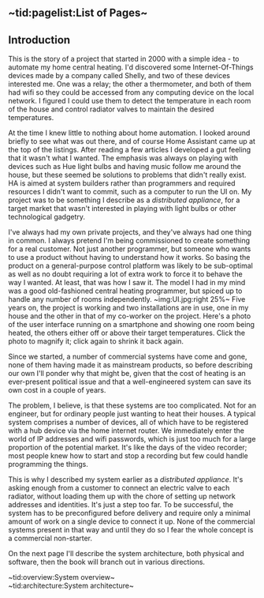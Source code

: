 ## ~tid:pagelist:List of Pages~ ##

## Introduction ##

This is the story of a project that started in 2000 with a simple idea - to automate my home central heating. I'd discovered some Internet-Of-Things devices made by a company called Shelly, and two of these devices interested me. One was a relay; the other a thermometer, and both of them had wifi so they could be accessed from any computing device on the local network. I figured I could use them to detect the temperature in each room of the house and control radiator valves to maintain the desired temperatures.

At the time I knew little to nothing about home automation. I looked around briefly to see what was out there, and of course Home Assistant came up at the top of the listings. After reading a few articles I developed a gut feeling that it wasn't what I wanted. The emphasis was always on playing with devices such as Hue light bulbs and having music follow me around the house, but these seemed be solutions to problems that didn't really exist. HA is aimed at system builders rather than programmers and required resources I didn't want to commit, such as a computer to run the UI on. My project was to be something I describe as a _distributed appliance_, for a target market that wasn't interested in playing with light bulbs or other technological gadgetry.

I've always had my own private projects, and they've always had one thing in common. I always pretend I'm being commissioned to create something for a real customer. Not just another programmer, but someone who wants to use a product without having to understand how it works. So basing the product on a general-purpose control platform was likely to be sub-optimal as well as no doubt requiring a lot of extra work to force it to behave the way I wanted. At least, that was how I saw it. The model I had in my mind was a good old-fashioned central heating programmer, but spiced up to handle any number of rooms independently.
~img:UI.jpg:right 25%~
Five years on, the project is working and two installations are in use, one in my house and the other in that of my co-worker on the project. Here's a photo of the user interface running on a smartphone and showing one room being heated, the others either off or above their target temperatures. Click the photo to magnify it; click again to shrink it back again.

Since we started, a number of commercial systems have come and gone, none of them having made it as mainstream products, so before describing our own I'll ponder why that might be, given that the cost of heating is an ever-present political issue and that a well-engineered system can save its own cost in a couple of years.

The problem, I believe, is that these systems are too complicated. Not for an engineer, but for ordinary people just wanting to heat their houses. A typical system comprises a number of devices, all of which have to be registered with a hub device via the home internet router. We immediately enter the world of IP addresses and wifi passwords, which is just too much for a large proportion of the potential market. It's like the days of the video recorder; most people knew how to start and stop a recording but few could handle programming the things.

This is why I described my system earlier as a _distributed appliance_. It's asking enough from a customer to connect an electric valve to each radiator, without loading them up with the chore of setting up network addresses and identities. It's just a step too far. To be successful, the system has to be preconfigured before delivery and require only a minimal amount of work on a single device to connect it up. None of the commercial systems present in that way and until they do so I fear the whole concept is a commercial non-starter.

On the next page I'll describe the system architecture, both physical and software, then the book will branch out in various directions.

~tid:overview:System overview~  
~tid:architecture:System architecture~

